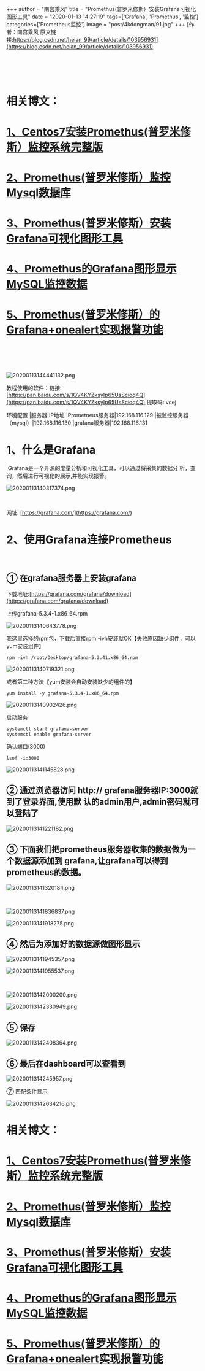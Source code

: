 +++
author = "南宫乘风"
title = "Promethus(普罗米修斯）安装Grafana可视化图形工具"
date = "2020-01-13 14:27:19"
tags=['Grafana', 'Promethus', '监控']
categories=['Prometheus监控']
image = "post/4kdongman/91.jpg"
+++
[作者：南宫乘风   原文链接:https://blog.csdn.net/heian_99/article/details/103956931](https://blog.csdn.net/heian_99/article/details/103956931)

#  

# 相关博文：

# [1、Centos7安装Promethus(普罗米修斯）监控系统完整版](https://blog.csdn.net/heian_99/article/details/103952955)

# [2、Promethus(普罗米修斯）监控Mysql数据库](https://blog.csdn.net/heian_99/article/details/103956583)

# [3、Promethus(普罗米修斯）安装Grafana可视化图形工具](https://blog.csdn.net/heian_99/article/details/103956931)

# [4、Promethus的Grafana图形显示MySQL监控数据](https://blog.csdn.net/heian_99/article/details/103958032)

# [5、Promethus(普罗米修斯）的Grafana+onealert实现报警功能](https://blog.csdn.net/heian_99/article/details/103959379)

#  

![20200113144441132.png](https://img-blog.csdnimg.cn/20200113144441132.png)

教程使用的软件：链接: [https://pan.baidu.com/s/1QV4KYZksyIp65UsScioq4Q](https://pan.baidu.com/s/1QV4KYZksyIp65UsScioq4Q) 提取码: vcej

环境配置
|服务器|IP地址
|Prometneus服务器|192.168.116.129
|被监控服务器（mysql）|192.168.116.130
|grafana服务器|192.168.116.131

# 1、什么是Grafana

 Grafana是一个开源的度量分析和可视化工具，可以通过将采集的数据分 析，查询，然后进行可视化的展示,并能实现报警。

![20200113140317374.png](https://img-blog.csdnimg.cn/20200113140317374.png)

 

网址: [https://grafana.com/](https://grafana.com/)

# 2、使用Grafana连接Prometheus

 

## ① 在grafana服务器上安装grafana

下载地址:[https://grafana.com/grafana/download](https://grafana.com/grafana/download)

上传grafana-5.3.4-1.x86_64.rpm

![20200113140643778.png](https://img-blog.csdnimg.cn/20200113140643778.png)

我这里选择的rpm包，下载后直接rpm -ivh安装就OK【失败原因缺少组件，可以yum安装组件】

```
rpm -ivh /root/Desktop/grafana-5.3.41.x86_64.rpm
```

![20200113140719321.png](https://img-blog.csdnimg.cn/20200113140719321.png)

或者第二种方法【yum安装会自动安装缺少的组件的】

```
yum install -y grafana-5.3.4-1.x86_64.rpm 

```

![20200113140902426.png](https://img-blog.csdnimg.cn/20200113140902426.png)

启动服务

```
systemctl start grafana-server 
systemctl enable grafana-server 
```

确认端口(3000)

```
lsof -i:3000

```

![20200113141145828.png](https://img-blog.csdnimg.cn/20200113141145828.png)

## ② 通过浏览器访问 http:// grafana服务器IP:3000就到了登录界面,使用默 认的admin用户,admin密码就可以登陆了

![20200113141221182.png](https://img-blog.csdnimg.cn/20200113141221182.png)

## ③ 下面我们把prometheus服务器收集的数据做为一个数据源添加到 grafana,让grafana可以得到prometheus的数据。

![20200113141320184.png](https://img-blog.csdnimg.cn/20200113141320184.png)

 

![20200113141836837.png](https://img-blog.csdnimg.cn/20200113141836837.png)

![20200113141918275.png](https://img-blog.csdnimg.cn/20200113141918275.png)

## ④ 然后为添加好的数据源做图形显示

![20200113141945357.png](https://img-blog.csdnimg.cn/20200113141945357.png)

![20200113141955537.png](https://img-blog.csdnimg.cn/20200113141955537.png)

 

![20200113142000200.png](https://img-blog.csdnimg.cn/20200113142000200.png)

![20200113142330949.png](https://img-blog.csdnimg.cn/20200113142330949.png)

## ⑤ 保存

![20200113142408364.png](https://img-blog.csdnimg.cn/20200113142408364.png)

## ⑥ 最后在dashboard可以查看到

![2020011314245957.png](https://img-blog.csdnimg.cn/2020011314245957.png)

⑦ 匹配条件显示

![20200113142634216.png](https://img-blog.csdnimg.cn/20200113142634216.png)

# 相关博文：

# [1、Centos7安装Promethus(普罗米修斯）监控系统完整版](https://blog.csdn.net/heian_99/article/details/103952955)

# [2、Promethus(普罗米修斯）监控Mysql数据库](https://blog.csdn.net/heian_99/article/details/103956583)

# [3、Promethus(普罗米修斯）安装Grafana可视化图形工具](https://blog.csdn.net/heian_99/article/details/103956931)

# [4、Promethus的Grafana图形显示MySQL监控数据](https://blog.csdn.net/heian_99/article/details/103958032)

# [5、Promethus(普罗米修斯）的Grafana+onealert实现报警功能](https://blog.csdn.net/heian_99/article/details/103959379)
